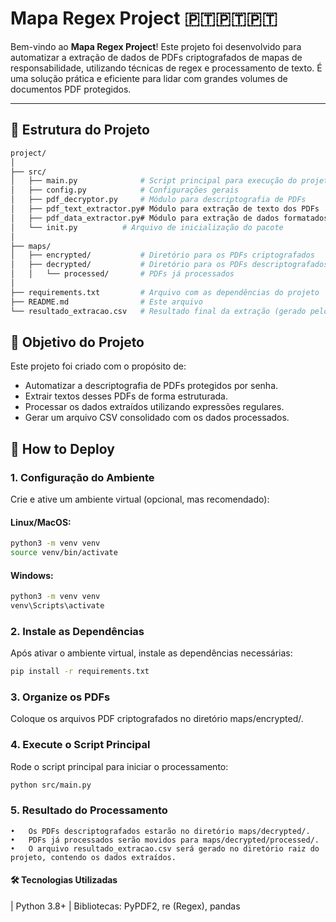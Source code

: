 # **Mapa Regex Project** 🇵🇹🇵🇹🇵🇹

Bem-vindo ao **Mapa Regex Project**! Este projeto foi desenvolvido para automatizar a extração de dados de PDFs criptografados de mapas de responsabilidade, utilizando técnicas de regex e processamento de texto. É uma solução prática e eficiente para lidar com grandes volumes de documentos PDF protegidos.

---

## **📂 Estrutura do Projeto**
```bash
project/
│
├── src/
│   ├── main.py              # Script principal para execução do projeto
│   ├── config.py            # Configurações gerais
│   ├── pdf_decryptor.py     # Módulo para descriptografia de PDFs
│   ├── pdf_text_extractor.py# Módulo para extração de texto dos PDFs
│   ├── pdf_data_extractor.py# Módulo para extração de dados formatados usando regex
│   └── init.py          # Arquivo de inicialização do pacote
│
├── maps/
│   ├── encrypted/           # Diretório para os PDFs criptografados
│   ├── decrypted/           # Diretório para os PDFs descriptografados
│   │   └── processed/       # PDFs já processados
│
├── requirements.txt         # Arquivo com as dependências do projeto
├── README.md                # Este arquivo
└── resultado_extracao.csv   # Resultado final da extração (gerado pelo script)
```

## **🎯 Objetivo do Projeto**

Este projeto foi criado com o propósito de:

- Automatizar a descriptografia de PDFs protegidos por senha.
- Extrair textos desses PDFs de forma estruturada.
- Processar os dados extraídos utilizando expressões regulares.
- Gerar um arquivo CSV consolidado com os dados processados.


## **🔮 How to Deploy**

### 1. Configuração do Ambiente

Crie e ative um ambiente virtual (opcional, mas recomendado):

#### Linux/MacOS:
```bash
python3 -m venv venv
source venv/bin/activate
```

#### Windows:
```bash
python3 -m venv venv
venv\Scripts\activate
```

### 2. Instale as Dependências

Após ativar o ambiente virtual, instale as dependências necessárias:
```bash
pip install -r requirements.txt
```

### 3. Organize os PDFs

Coloque os arquivos PDF criptografados no diretório maps/encrypted/.

### 4. Execute o Script Principal

Rode o script principal para iniciar o processamento:
```bash
python src/main.py
```

### 5. Resultado do Processamento
	•	Os PDFs descriptografados estarão no diretório maps/decrypted/.
	•	PDFs já processados serão movidos para maps/decrypted/processed/.
	•	O arquivo resultado_extracao.csv será gerado no diretório raiz do projeto, contendo os dados extraídos.

#### 🛠️ Tecnologias Utilizadas 
| Python 3.8+ | Bibliotecas: PyPDF2, re (Regex), pandas